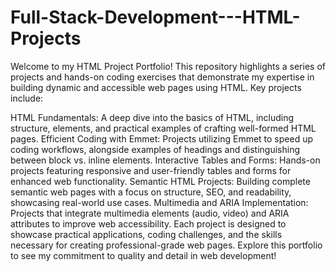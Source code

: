 # Full-Stack-Development---HTML-Projects
Welcome to my HTML Project Portfolio! This repository highlights a series of projects and hands-on coding exercises that demonstrate my expertise in building dynamic and accessible web pages using HTML. Key projects include:

HTML Fundamentals: A deep dive into the basics of HTML, including structure, elements, and practical examples of crafting well-formed HTML pages.
Efficient Coding with Emmet: Projects utilizing Emmet to speed up coding workflows, alongside examples of headings and distinguishing between block vs. inline elements.
Interactive Tables and Forms: Hands-on projects featuring responsive and user-friendly tables and forms for enhanced web functionality.
Semantic HTML Projects: Building complete semantic web pages with a focus on structure, SEO, and readability, showcasing real-world use cases.
Multimedia and ARIA Implementation: Projects that integrate multimedia elements (audio, video) and ARIA attributes to improve web accessibility.
Each project is designed to showcase practical applications, coding challenges, and the skills necessary for creating professional-grade web pages. Explore this portfolio to see my commitment to quality and detail in web development!
